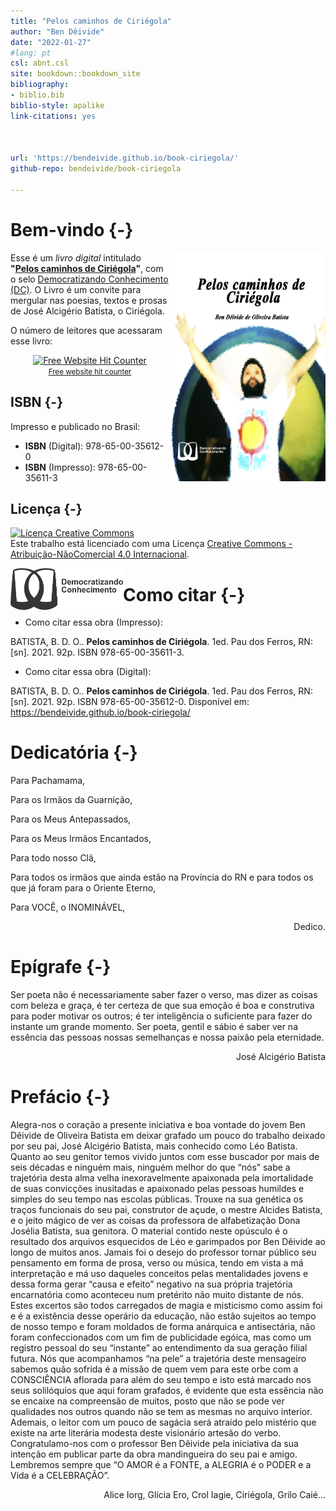 ```yaml
--- 
title: "Pelos caminhos de Ciriégola"
author: "Ben Dêivide"
date: "2022-01-27"
#lang: pt
csl: abnt.csl
site: bookdown::bookdown_site
bibliography:
- biblio.bib
biblio-style: apalike
link-citations: yes



url: 'https://bendeivide.github.io/book-ciriegola/'
github-repo: bendeivide/book-ciriegola

---
```

# Bem-vindo {-}

<a href="https://bendeivide.github.io/books/ciriegola/"><img src="capa.png" align="right" width="250" height="366" class="cover" alt="Compre pela internet" /></a> Esse é um *livro digital* intitulado __"[Pelos caminhos de Ciriégola]()"__, com o selo [Democratizando Conhecimento (DC)](https://bendeivide.github.io/dc/). O Livro é um convite para mergular nas poesias, textos e prosas de José Alcigério Batista, o Ciriégola.

O número de leitores  que acessaram esse livro:
</br>
<div align='center'><a href='https://www.free-website-hit-counter.com'><img src='https://www.free-website-hit-counter.com/c.php?d=9&id=130209&s=288' border='0' alt='Free Website Hit Counter'></a><br / ><small><a href='https://www.free-website-hit-counter.com' title="Free Website Hit Counter">Free website hit counter</a></small></div>

## ISBN {-}

Impresso e publicado no Brasil:

- __ISBN__ (Digital): 978-65-00-35612-0
- __ISBN__ (Impresso): 978-65-00-35611-3

## Licença {-}

<a rel="license" href="http://creativecommons.org/licenses/by-nc/4.0/"><img alt="Licença Creative Commons" style="border-width:0" src="https://i.creativecommons.org/l/by-nc/4.0/88x31.png" /></a><br />Este trabalho está licenciado com uma Licença <a rel="license" href="http://creativecommons.org/licenses/by-nc/4.0/">Creative Commons - Atribuição-NãoComercial 4.0 Internacional</a>.

<a href="https://bendeivide.github.io/dc/"><img src="Logo-DC-preto2.png" align="left" width="180" /></a>

# Como citar {-}

- Como citar essa obra (Impresso):

BATISTA, B. D. O.. __Pelos caminhos de Ciriégola__. 1ed. Pau dos Ferros, RN:[sn]. 2021. 92p. ISBN 978-65-00-35611-3.

- Como citar essa obra (Digital):

BATISTA, B. D. O.. __Pelos caminhos de Ciriégola__. 1ed. Pau dos Ferros, RN:[sn]. 2021. 92p. ISBN 978-65-00-35612-0. Disponível em: <https://bendeivide.github.io/book-ciriegola/>


# Dedicatória {-}

Para Pachamama,

Para os Irmãos da Guarnição,

Para os Meus Antepassados,

Para os Meus Irmãos Encantados,

Para todo nosso Clã,

Para todos os irmãos que ainda estão na Província do RN e para todos os que já foram para o Oriente Eterno,

Para VOCÊ, o INOMINÁVEL,

<div align="right" >
Dedico.
</div>


# Epígrafe {-}

Ser poeta não é necessariamente saber fazer o verso, mas dizer as coisas com beleza e graça, é ter certeza de que sua emoção é boa e construtiva para poder motivar os outros; é ter inteligência o suficiente para fazer do instante um grande momento. Ser poeta, gentil e sábio é saber ver na essência das pessoas nossas semelhanças e nossa paixão pela eternidade. 
<div align="right" >
José Alcigério Batista
</div>


# Prefácio {-}

Alegra-nos o coração a presente iniciativa e boa vontade do jovem Ben Dêivide de Oliveira Batista em deixar grafado um pouco do trabalho deixado por seu pai, José Alcigério Batista, mais conhecido como Léo Batista. Quanto ao seu genitor temos vivido juntos com esse buscador por mais de seis décadas e ninguém mais, ninguém melhor do que “nós” sabe a trajetória desta alma velha inexoravelmente apaixonada pela imortalidade de suas convicções inusitadas e apaixonado pelas pessoas humildes e simples do seu tempo nas escolas públicas. Trouxe na sua genética os traços funcionais do seu pai, construtor de açude, o mestre Alcides Batista, e o jeito mágico de ver as coisas da professora de alfabetização Dona Josélia Batista, sua genitora. O material contido neste opúsculo é o resultado dos arquivos esquecidos de Léo e garimpados por Ben Dêivide ao longo de muitos anos. Jamais foi o desejo do professor tornar público seu pensamento em forma de prosa, verso ou música, tendo em vista a má interpretação e má uso daqueles conceitos pelas mentalidades jovens e dessa forma gerar “causa e efeito” negativo na sua própria trajetória encarnatória como aconteceu num pretérito não muito distante de nós. Estes excertos são todos carregados de magia e misticismo como assim foi e é a existência desse operário da educação, não estão sujeitos ao tempo de nosso tempo e foram moldados de forma anárquica e antisectária, não foram confeccionados com um fim de publicidade egóica, mas como um registro pessoal do seu “instante” ao entendimento da sua geração filial futura. Nós que acompanhamos “na pele” a trajetória deste mensageiro sabemos quão sofrida é a missão de quem vem para este orbe com a CONSCIÊNCIA aflorada para além do seu tempo e isto está marcado nos seus solilóquios que aqui foram grafados, é evidente que esta essência não se encaixe na compreensão de muitos, posto que não se pode ver qualidades nos outros quando não se tem as mesmas no arquivo interior. Ademais, o leitor com um pouco de sagácia será atraído pelo mistério que existe na arte literária modesta deste visionário artesão do verbo. Congratulamo-nos com o professor Ben Dêivide pela iniciativa da sua intenção em publicar parte da obra mandingueira do seu pai e amigo. Lembremos sempre que “O AMOR é a FONTE, a ALEGRIA é o PODER e a Vida é a CELEBRAÇÃO”.

<div align="right" >
Alice Iorg, Glícia Ero, Crol Iagie, Ciriégola, Grilo Caié...
</div>
